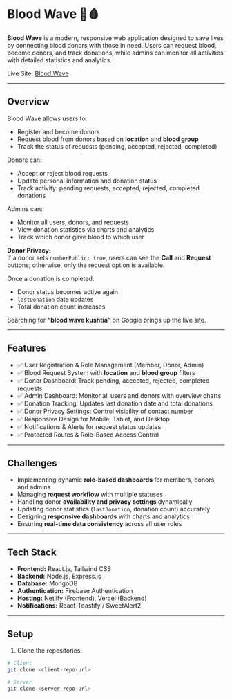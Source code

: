 # Blood Wave 🌊🩸

**Blood Wave** is a modern, responsive web application designed to save lives by connecting blood donors with those in need. Users can request blood, become donors, and track donations, while admins can monitor all activities with detailed statistics and analytics.  

Live Site: [Blood Wave](https://blood-wave.netlify.app)  

---

## Overview
Blood Wave allows users to:
- Register and become donors
- Request blood from donors based on **location** and **blood group**
- Track the status of requests (pending, accepted, rejected, completed)

Donors can:
- Accept or reject blood requests
- Update personal information and donation status
- Track activity: pending requests, accepted, rejected, completed donations

Admins can:
- Monitor all users, donors, and requests
- View donation statistics via charts and analytics
- Track which donor gave blood to which user

**Donor Privacy:**  
If a donor sets `numberPublic: true`, users can see the **Call** and **Request** buttons; otherwise, only the request option is available.  

Once a donation is completed:
- Donor status becomes active again
- `lastDonation` date updates
- Total donation count increases

Searching for **“blood wave kushtia”** on Google brings up the live site.

---

## Features
- ✅ User Registration & Role Management (Member, Donor, Admin)  
- ✅ Blood Request System with **location** and **blood group** filters  
- ✅ Donor Dashboard: Track pending, accepted, rejected, completed requests  
- ✅ Admin Dashboard: Monitor all users and donors with overview charts  
- ✅ Donation Tracking: Updates last donation date and total donations  
- ✅ Donor Privacy Settings: Control visibility of contact number  
- ✅ Responsive Design for Mobile, Tablet, and Desktop  
- ✅ Notifications & Alerts for request status updates  
- ✅ Protected Routes & Role-Based Access Control  

---

## Challenges
- Implementing dynamic **role-based dashboards** for members, donors, and admins  
- Managing **request workflow** with multiple statuses  
- Handling donor **availability and privacy settings** dynamically  
- Updating donor statistics (`lastDonation`, donation count) accurately  
- Designing **responsive dashboards** with charts and analytics  
- Ensuring **real-time data consistency** across all user roles  

---

## Tech Stack
- **Frontend:** React.js, Tailwind CSS  
- **Backend:** Node.js, Express.js  
- **Database:** MongoDB  
- **Authentication:** Firebase Authentication  
- **Hosting:** Netlify (Frontend), Vercel (Backend)  
- **Notifications:** React-Toastify / SweetAlert2  

---

## Setup
1. Clone the repositories:

```bash
# Client
git clone <client-repo-url>

# Server
git clone <server-repo-url>
